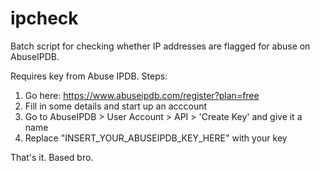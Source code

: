 # ipcheck
Batch script for checking whether IP addresses are flagged for abuse on AbuseIPDB.

Requires key from Abuse IPDB. Steps:
1. Go here: https://www.abuseipdb.com/register?plan=free
2. Fill in some details and start up an acccount
3. Go to AbuseIPDB > User Account > API > 'Create Key' and give it a name
4. Replace "INSERT_YOUR_ABUSEIPDB_KEY_HERE" with your key

That's it. Based bro.
